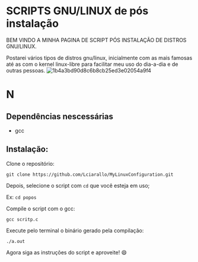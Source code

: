 # SCRIPTS GNU/LINUX de pós instalação

BEM VINDO A MINHA PAGINA DE SCRIPT PÓS INSTALAÇÃO DE DISTROS GNU/LINUX.

Postarei vários tipos de distros gnu/linux, inicialmente com as mais famosas até as com o kernel linux-libre para facilitar meu uso do dia-a-dia e de outras pessoas.
![1b4a3bd90d8c6b8cb25ed3e02054a9f4](https://user-images.githubusercontent.com/85714365/201427548-22169b07-df98-4e02-9f65-598343a451a5.png)

# N


## Dependências nescessárias

- gcc 

## Instalação:

Clone o repositório:

  `git clone https://github.com/Lciarallo/MyLinuxConfiguration.git`
  
  Depois, selecione o script com `cd` que você esteja em uso;

Ex: `cd popos`

Compile o script com o gcc:

`gcc scritp.c`

Execute pelo terminal o binário gerado pela compilação:

`./a.out`
  
Agora siga as instruções do script e aproveite! :smile:

